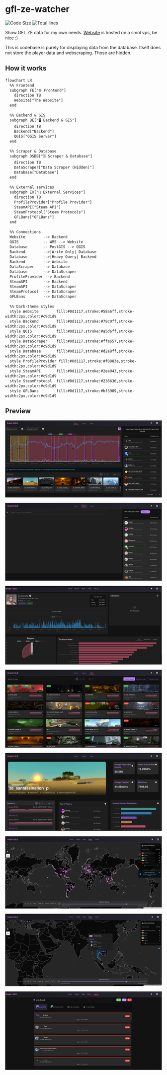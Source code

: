 # gfl-ze-watcher
![Code Size](https://img.shields.io/github/languages/code-size/InterStella0/gfl-ze-watcher?style=flat)
![Total lines](https://tokei.rs/b1/github/InterStella0/gfl-ze-watcher?style=flat)

Show GFL ZE data for my own needs.
[Website](https://gflgraph.prettymella.site/) is hosted on a smol vps, be nice :)

This is codebase is purely for displaying data from the database. Itself does
not store the player data and webscraping. Those are hidden.

## How it works
```mermaid
flowchart LR
  %% Frontend
  subgraph FE["🌐 Frontend"]
    direction TB
    Website["The Website"]
  end

  %% Backend & GIS
  subgraph BE["🖥️ Backend & GIS"]
    direction TB
    Backend["Backend"]
    QGIS["QGIS Server"]
  end

  %% Scraper & Database
  subgraph DSDB["🗄️ Scraper & Database"]
    direction TB
    DataScraper["Data Scraper (Hidden)"]
    Database["Database"]
  end

  %% External services
  subgraph EX["🔗 External Services"]
    direction TB
    ProfileProvider["Profile Provider"]
    SteamAPI["Steam API"]
    SteamProtocol["Steam Protocols"]
    GFLBans["GFLBans"]
  end

  %% Connections
  Website        --> Backend
  QGIS           -- WMS --> Website
  Database       -- PostGIS --> QGIS
  Backend        -->|Write Only| Database
  Database       -->|Heavy Query| Backend
  Backend        --> Website
  DataScraper    --> Database
  Database       --> DataScraper
  ProfileProvider --> Backend
  SteamAPI       --> Backend
  SteamAPI       --> DataScraper
  SteamProtocol  --> DataScraper
  GFLBans        --> DataScraper

  %% Dark‑theme styles
  style Website        fill:#0d1117,stroke:#58a6ff,stroke-width:2px,color:#c9d1d9
  style Backend        fill:#0d1117,stroke:#79c0ff,stroke-width:2px,color:#c9d1d9
  style QGIS           fill:#0d1117,stroke:#a5d6ff,stroke-width:2px,color:#c9d1d9
  style DataScraper    fill:#0d1117,stroke:#ffa657,stroke-width:2px,color:#c9d1d9
  style Database       fill:#0d1117,stroke:#d2a8ff,stroke-width:2px,color:#c9d1d9
  style ProfileProvider fill:#0d1117,stroke:#f0883e,stroke-width:2px,color:#c9d1d9
  style SteamAPI       fill:#0d1117,stroke:#2ea043,stroke-width:2px,color:#c9d1d9
  style SteamProtocol  fill:#0d1117,stroke:#238636,stroke-width:2px,color:#c9d1d9
  style GFLBans        fill:#0d1117,stroke:#bf3989,stroke-width:2px,color:#c9d1d9
```
## Preview
![Main Page](assets/img.png)

![Players Page](assets/players.png)

![Player Page](assets/player.png)

![Maps Page](assets/maps.png)

![Map Page](assets/map.png)

![Radar Page](assets/radar_overall.png)

![Radar Page2](assets/radar_country.png)

![Tracker Page](assets/tracker.png)